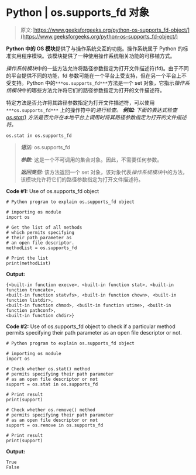 # Python | os.supports_fd 对象

> 原文:[https://www.geeksforgeeks.org/python-os-supports_fd-object/](https://www.geeksforgeeks.org/python-os-supports_fd-object/)

**Python 中的 OS 模块**提供了与操作系统交互的功能。操作系统属于 Python 的标准实用程序模块。该模块提供了一种使用操作系统相关功能的可移植方式。

*操作系统模块*中的一些方法允许将路径参数指定为打开文件描述符(fd)。由于不同的平台提供不同的功能，fd 参数可能在一个平台上受支持，但在另一个平台上不受支持。Python 中的`***os.supports_fd***`方法是一个 set 对象，它指示*操作系统模块*中的哪些方法允许将它们的路径参数指定为打开的文件描述符。

特定方法是否允许将其路径参数指定为打开文件描述符，可以使用`***os.supports_fd***` 上的操作符中的*进行检查。
**例如:**
下面的表达式检查 [os.stat()](https://www.geeksforgeeks.org/python-os-stat-method/) 方法是否允许在本地平台上调用时将其路径参数指定为打开的文件描述符。*

```
os.stat in os.supports_fd

```

> ***语法:*** os.supports_fd
> 
> ***参数:*** 这是一个不可调用的集合对象。因此，不需要任何参数。
> 
> ***返回类型:*** 该方法返回一个 set 对象，该对象代表*操作系统模块*中的方法，该模块允许将它们的路径参数指定为打开文件描述符。

**Code #1:** Use of os.supports_fd object

```
# Python program to explain os.supports_fd object  

# importing os module 
import os

# Get the list of all methods
# which permits specifying
# their path parameter as 
# an open file descriptor.
methodList = os.supports_fd

# Print the list
print(methodList)
```

**Output:**

```
{<built-in function execve>, <built-in function stat>, <built-in function truncate>,
<built-in function statvfs>, <built-in function chown>, <built-in function listdir>,
<built-in function chmod>, <built-in function utime>, <built-in function pathconf>,
<built-in function chdir>}

```

**Code #2:** Use of os.supports_fd object to check if a particular method permits specifying their path parameter as an open file descriptor or not.

```
# Python program to explain os.supports_fd object  

# importing os module 
import os

# Check whether os.stat() method
# permits specifying their path parameter
# as an open file descriptor or not
support = os.stat in os.supports_fd

# Print result
print(support)

# Check whether os.remove() method
# permits specifying their path parameter
# as an open file descriptor or not
support = os.remove in os.supports_fd

# Print result
print(support)
```

**Output:**

```
True
False

```